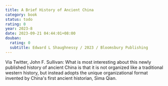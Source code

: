 ```yaml
---
title: A Brief History of Ancient China
category: book
status: todo
rating: 0
year: 2023-8
date: 2023-09-21 04:44:01+08:00
douban:
  rating: 0
  subtitle: Edward L Shaughnessy / 2023 / Bloomsbury Publishing
---
```


Via Twitter, John F. Sullivan: What is most interesting about this newly published history of ancient China is that it is not organized like a traditional western history, but instead adopts the unique organizational format invented by China's first ancient historian, Sima Qian.

